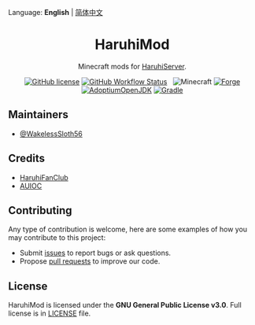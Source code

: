 Language:  **English** | [简体中文](/docs/readme-zh_cn.md)

<h1 align="center">HaruhiMod</h1>

<div align="center">

Minecraft mods for [HaruhiServer](https://github.com/HaruhiFanClub/MCHaruhiServer).

[![GitHub license](https://img.shields.io/github/license/WakelessSloth56/haruhimod?style=flat-square)](/LICENSE)
[![GitHub Workflow Status](https://img.shields.io/github/workflow/status/WakelessSloth56/haruhimod/gradle-ci?style=flat-square)](https://github.com/WakelessSloth56/haruhimod/actions)
&nbsp;
![Minecraft](https://img.shields.io/static/v1?label=Minecraft&message=1.18.1&color=00aa00&style=flat-square)
[![Forge](https://img.shields.io/static/v1?label=Forge&message=39.0.8&color=e04e14&logo=Conda-Forge&style=flat-square)](http://files.minecraftforge.net/net/minecraftforge/forge/index_1.18.1.html)
[![AdoptiumOpenJDK](https://img.shields.io/static/v1?label=AdoptiumOpenJDK&message=17.0.1%2B12&color=brightgreen&logo=java&style=flat-square)](https://adoptium.net/?variant=openjdk17&jvmVariant=hotspot)
[![Gradle](https://img.shields.io/static/v1?label=Gradle&message=7.3&color=brightgreen&logo=gradle&style=flat-square)](https://docs.gradle.org/7.3/release-notes.html)

</div>

## Maintainers

* [@WakelessSloth56](https://github.com/WakelessSloth56)

## Credits

* [HaruhiFanClub](https://github.com/HaruhiFanClub)
* [AUIOC](https://www.auioc.com)

## Contributing

Any type of contribution is welcome, here are some examples of how you may contribute to this project:

* Submit [issues](https://github.com/WakelessSloth56/haruhimod/issues) to report bugs or ask questions.
* Propose [pull requests](https://github.com/WakelessSloth56/haruhimod/pulls) to improve our code.

## License

HaruhiMod is licensed under the **GNU General Public License v3.0**.
Full license is in [LICENSE](/LICENSE) file.

